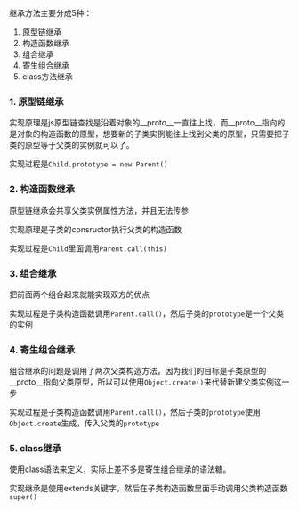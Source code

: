 继承方法主要分成5种：
1. 原型链继承
2. 构造函数继承
3. 组合继承
4. 寄生组合继承
5. class方法继承

### 1. 原型链继承
实现原理是js原型链查找是沿着对象的__proto__一直往上找，而__proto__指向的是对象的构造函数的原型，想要新的子类实例能往上找到父类的原型，只需要把子类的原型等于父类的实例就可以了。

实现过程是`Child.prototype = new Parent()`

### 2. 构造函数继承
原型链继承会共享父类实例属性方法，并且无法传参

实现原理是子类的consructor执行父类的构造函数

实现过程是`Child`里面调用`Parent.call(this)`

### 3. 组合继承
把前面两个组合起来就能实现双方的优点

实现过程是子类构造函数调用`Parent.call()`，然后子类的`prototype`是一个父类的实例

### 4. 寄生组合继承
组合继承的问题是调用了两次父类构造方法，因为我们的目标是子类原型的__proto__指向父类原型，所以可以使用`Object.create()`来代替新建父类实例这一步

实现过程是子类构造函数调用`Parent.call()`，然后子类的`prototype`使用`Object.create`生成，传入父类的`prototype`

### 5. class继承
使用class语法来定义，实际上差不多是寄生组合继承的语法糖。

实现继承是使用extends关键字，然后在子类构造函数里面手动调用父类构造函数`super()`

   

